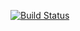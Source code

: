 [![Build Status](https://travis-ci.org/BlueToys/Travis-test.svg?branch=master)](https://travis-ci.org/BlueToys/Travis-test)

